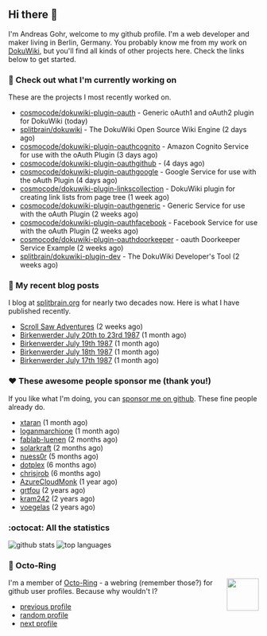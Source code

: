 ## Hi there :wave:

I'm Andreas Gohr, welcome to my github profile. I'm a web developer and maker living in Berlin, Germany. You probably know me from my work on [DokuWiki](https://github.com/splitbrain/dokuwiki), but you'll find all kinds of other projects here. Check the links below to get started.

### :hammer: Check out what I'm currently working on

These are the projects I most recently worked on.


- [cosmocode/dokuwiki-plugin-oauth](https://github.com/cosmocode/dokuwiki-plugin-oauth) - Generic oAuth1 and oAuth2 plugin for DokuWiki (today)
- [splitbrain/dokuwiki](https://github.com/splitbrain/dokuwiki) - The DokuWiki Open Source Wiki Engine (2 days ago)
- [cosmocode/dokuwiki-plugin-oauthcognito](https://github.com/cosmocode/dokuwiki-plugin-oauthcognito) - Amazon Cognito Service for use with the oAuth Plugin (3 days ago)
- [cosmocode/dokuwiki-plugin-oauthgithub](https://github.com/cosmocode/dokuwiki-plugin-oauthgithub) -  (4 days ago)
- [cosmocode/dokuwiki-plugin-oauthgoogle](https://github.com/cosmocode/dokuwiki-plugin-oauthgoogle) - Google Service for use with the oAuth Plugin (4 days ago)
- [cosmocode/dokuwiki-plugin-linkscollection](https://github.com/cosmocode/dokuwiki-plugin-linkscollection) - DokuWiki plugin for creating link lists from page tree (1 week ago)
- [cosmocode/dokuwiki-plugin-oauthgeneric](https://github.com/cosmocode/dokuwiki-plugin-oauthgeneric) - Generic Service for use with the oAuth Plugin (2 weeks ago)
- [cosmocode/dokuwiki-plugin-oauthfacebook](https://github.com/cosmocode/dokuwiki-plugin-oauthfacebook) - Facebook Service for use with the oAuth Plugin (2 weeks ago)
- [cosmocode/dokuwiki-plugin-oauthdoorkeeper](https://github.com/cosmocode/dokuwiki-plugin-oauthdoorkeeper) - oauth Doorkeeper Service Example (2 weeks ago)
- [splitbrain/dokuwiki-plugin-dev](https://github.com/splitbrain/dokuwiki-plugin-dev) - The DokuWiki Developer&#39;s Tool (2 weeks ago)

### :scroll: My recent blog posts

I blog at [splitbrain.org](https://www.splitbrain.org) for nearly two decades now. Here is what I have published recently.


- [Scroll Saw Adventures](https://www.splitbrain.org/blog/2021-12/02-scrollsaw_adventures) (2 weeks ago)
- [Birkenwerder July 20th to 23rd 1987](https://www.splitbrain.org/blog/1987-07/20-birkenwerder) (1 month ago)
- [Birkenwerder July 19th 1987](https://www.splitbrain.org/blog/1987-07/19-birkenwerder) (1 month ago)
- [Birkenwerder July 18th 1987](https://www.splitbrain.org/blog/1987-07/18-birkenwerder) (1 month ago)
- [Birkenwerder July 17th 1987](https://www.splitbrain.org/blog/1987-07/17-birkenwerder) (1 month ago)

### :hearts:️ These awesome people sponsor me (thank you!)

If you like what I'm doing, you can [sponsor me on github](https://github.com/sponsors/splitbrain). These fine people already do.


- [xtaran](https://github.com/xtaran) (1 month ago)
- [loganmarchione](https://github.com/loganmarchione) (1 month ago)
- [fablab-luenen](https://github.com/fablab-luenen) (2 months ago)
- [solarkraft](https://github.com/solarkraft) (2 months ago)
- [nuess0r](https://github.com/nuess0r) (5 months ago)
- [dotplex](https://github.com/dotplex) (6 months ago)
- [chrisjrob](https://github.com/chrisjrob) (6 months ago)
- [AzureCloudMonk](https://github.com/AzureCloudMonk) (1 year ago)
- [grtfou](https://github.com/grtfou) (2 years ago)
- [kram242](https://github.com/kram242) (2 years ago)
- [voegelas](https://github.com/voegelas) (2 years ago)

### :octocat: All the statistics

 ![github stats](https://github-readme-stats.vercel.app/api?username=splitbrain&show_icons=true&hide_title=true)
![top languages](https://github-readme-stats.vercel.app/api/top-langs/?username=splitbrain&layout=compact)


### :octopus: Octo-Ring

<img width="64" height="65" src="https://octo-ring.com/static/img/octo.png" align="right" alt="">

I'm a member of [Octo-Ring](https://octo-ring.com/) - a webring (remember those?) for github user profiles. Because why wouldn't I? 

* [previous profile](https://octo-ring.com/p/splitbrain/prev)
* [random profile](https://octo-ring.com/p/splitbrain/random)
* [next profile](https://octo-ring.com/p/splitbrain/next)


